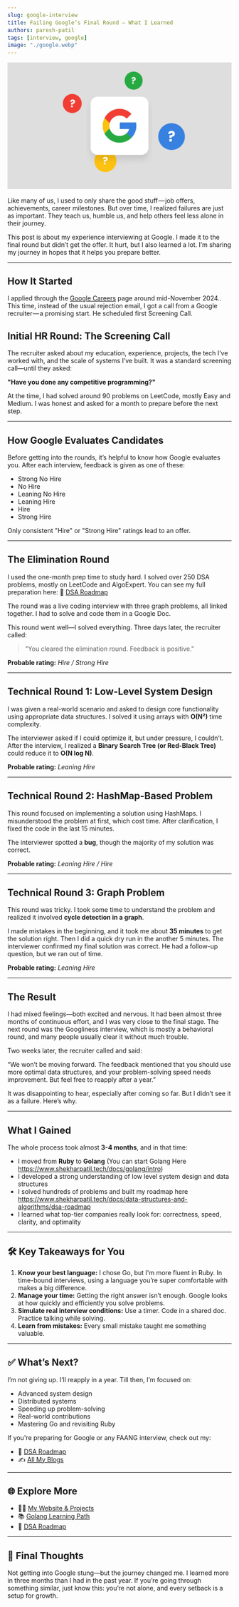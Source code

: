 ```yaml
---
slug: google-interview
title: Failing Google’s Final Round — What I Learned
authors: paresh-patil
tags: [interview, google]
image: "./google.webp"
---
```


![Google Interview](./google.webp)

Like many of us, I used to only share the good stuff — job offers, achievements, career milestones. But over time, I realized failures are just as important. They teach us, humble us, and help others feel less alone in their journey.

<!--truncate-->

This post is about my experience interviewing at Google. I made it to the final round but didn’t get the offer. It hurt, but I also learned a lot. I’m sharing my journey in hopes that it helps you prepare better.

---

## How It Started

I applied through the [Google Careers](https://careers.google.com/) page around mid-November 2024.. This time, instead of the usual rejection email, I got a call from a Google recruiter — a promising start. He scheduled first Screening Call.

## Initial HR Round: The Screening Call

The recruiter asked about my education, experience, projects, the tech I’ve worked with, and the scale of systems I’ve built. It was a standard screening call—until they asked:

**"Have you done any competitive programming?"**

At the time, I had solved around 90 problems on LeetCode, mostly Easy and Medium. I was honest and asked for a month to prepare before the next step.

---

## How Google Evaluates Candidates

Before getting into the rounds, it’s helpful to know how Google evaluates you. After each interview, feedback is given as one of these:

- Strong No Hire
- No Hire
- Leaning No Hire
- Leaning Hire
- Hire
- Strong Hire

Only consistent "Hire" or "Strong Hire" ratings lead to an offer.

---

## The Elimination Round

I used the one-month prep time to study hard. I solved over 250 DSA problems, mostly on LeetCode and AlgoExpert. You can see my full preparation here:
📘 [DSA Roadmap](https://www.shekharpatil.tech/docs/data-structures-and-algorithms/dsa-roadmap)

The round was a live coding interview with three graph problems, all linked together. I had to solve and code them in a Google Doc.

This round went well—I solved everything. Three days later, the recruiter called:

> "You cleared the elimination round. Feedback is positive."

**Probable rating:** _Hire / Strong Hire_

---

## Technical Round 1: Low-Level System Design

I was given a real-world scenario and asked to design core functionality using appropriate data structures. I solved it using arrays with **O(N²)** time complexity.

The interviewer asked if I could optimize it, but under pressure, I couldn’t. After the interview, I realized a **Binary Search Tree (or Red-Black Tree)** could reduce it to **O(N log N)**.

**Probable rating:** _Leaning Hire_

---

## Technical Round 2: HashMap-Based Problem

This round focused on implementing a solution using HashMaps. I misunderstood the problem at first, which cost time. After clarification, I fixed the code in the last 15 minutes.

The interviewer spotted a **bug**, though the majority of my solution was correct.

**Probable rating:** _Leaning Hire / Hire_

---

## Technical Round 3: Graph Problem

This round was tricky. I took some time to understand the problem and realized it involved **cycle detection in a graph**.

I made mistakes in the beginning, and it took me about **35 minutes** to get the solution right. Then I did a quick dry run in the another 5 minutes. The interviewer confirmed my final solution was correct. He had a follow-up question, but we ran out of time.

**Probable rating:** _Leaning Hire_

---

## The Result

I had mixed feelings—both excited and nervous. It had been almost three months of continuous effort, and I was very close to the final stage. The next round was the Googliness interview, which is mostly a behavioral round, and many people usually clear it without much trouble.

Two weeks later, the recruiter called and said:

“We won’t be moving forward. The feedback mentioned that you should use more optimal data structures, and your problem-solving speed needs improvement. But feel free to reapply after a year.”

It was disappointing to hear, especially after coming so far. But I didn’t see it as a failure. Here’s why.

---

## What I Gained

The whole process took almost **3-4 months**, and in that time:

- I moved from **Ruby** to **Golang** (You can start Golang Here https://www.shekharpatil.tech/docs/golang/intro)
- I developed a strong understanding of low level system design and data structures
- I solved hundreds of problems and built my roadmap here https://www.shekharpatil.tech/docs/data-structures-and-algorithms/dsa-roadmap
- I learned what top-tier companies really look for: correctness, speed, clarity, and optimality

---

## 🛠️ Key Takeaways for You

1. **Know your best language:** I chose Go, but I'm more fluent in Ruby. In time-bound interviews, using a language you’re super comfortable with makes a big difference.
2. **Manage your time:** Getting the right answer isn’t enough. Google looks at how quickly and efficiently you solve problems.
3. **Simulate real interview conditions:** Use a timer. Code in a shared doc. Practice talking while solving.
4. **Learn from mistakes:** Every small mistake taught me something valuable.

---

## ✅ What’s Next?

I’m not giving up. I’ll reapply in a year. Till then, I’m focused on:

- Advanced system design
- Distributed systems
- Speeding up problem-solving
- Real-world contributions
- Mastering Go and revisiting Ruby

If you're preparing for Google or any FAANG interview, check out my:

- 📘 [DSA Roadmap](https://www.shekharpatil.tech/docs/data-structures-and-algorithms/dsa-roadmap)
- ✍️ [All My Blogs](https://www.shekharpatil.tech/blog)

---

## 🌐 Explore More

- 🧑‍💻 [My Website & Projects](https://www.shekharpatil.tech)
- 📚 [Golang Learning Path](https://www.shekharpatil.tech/docs/golang/intro)
- 🧠 [DSA Roadmap](https://www.shekharpatil.tech/docs/data-structures-and-algorithms/dsa-roadmap)

---

## 🙌 Final Thoughts

Not getting into Google stung—but the journey changed me. I learned more in three months than I had in the past year. If you’re going through something similar, just know this: you’re not alone, and every setback is a setup for growth.
